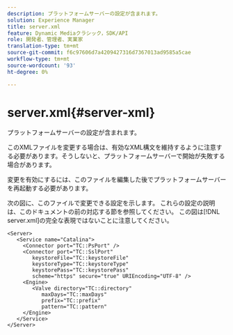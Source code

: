 ```yaml
---
description: プラットフォームサーバーの設定が含まれます。
solution: Experience Manager
title: server.xml
feature: Dynamic Mediaクラシック，SDK/API
role: 開発者、管理者、実業家
translation-type: tm+mt
source-git-commit: f6c97606d7a4209427316d7367013ad9585a5cae
workflow-type: tm+mt
source-wordcount: '93'
ht-degree: 0%

---
```



# server.xml{#server-xml}

プラットフォームサーバーの設定が含まれます。

このXMLファイルを変更する場合は、有効なXML構文を維持するように注意する必要があります。そうしないと、プラットフォームサーバーで開始が失敗する場合があります。

変更を有効にするには、このファイルを編集した後でプラットフォームサーバーを再起動する必要があります。

次の図に、このファイルで変更できる設定を示します。 これらの設定の説明は、このドキュメントの前の対応する節を参照してください。 この図は[!DNL server.xml]の完全な表現ではないことに注意してください。

```
<Server>
   <Service name="Catalina">
     <Connector port="TC::PsPort" />
     <Connector port="TC::SslPort"
        keystoreFile="TC::keystoreFile"
        keystoreType="TC::keystoreType"
        keystorePass="TC::keystorePass" 
        scheme="https" secure="true" URIEncoding="UTF-8" />
     <Engine>
        <Valve directory="TC::directory" 
           maxDays="TC::maxDays" 
           prefix="TC::prefix" 
           pattern="TC::pattern" 
     </Engine>  
   </Service>
</Server>
```

